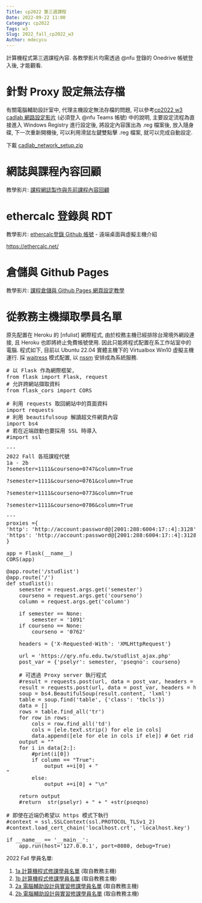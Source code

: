 ```yaml
---
Title: cp2022 第三週課程
Date: 2022-09-22 11:00
Category: cp2022
Tags: w3
Slug: 2022_fall_cp2022_w3
Author: mdecycu
---
```


計算機程式第三週課程內容. 各教學影片均需透過 @nfu 登錄的 Onedrive 帳號登入後, 才能觀看.

<!-- PELICAN_END_SUMMARY -->

針對 Proxy 設定無法存檔
====

有關電腦輔助設計室中, 代理主機設定無法存檔的問題, 可以參考[cp2022 w3 cadlab 網路設定影片] (必須登入 @nfu Teams 帳號) 中的說明, 主要設定流程為直接進入 Windows Registry 進行設定後, 將設定內容匯出為 .reg 檔案後, 放入隨身碟, 下一次重新開機後, 可以利用滑鼠左鍵雙點擊 .reg 檔案, 就可以完成自動設定.

下載 [cadlab_network_setup.zip]

 [cadlab_network_setup.zip]: ./../downloads/cadlab_network_setup.zip

網誌與課程內容回顧
====

教學影片: [課程網誌製作與先前課程內容回顧]

ethercalc 登錄與 RDT
====

教學影片: [ethercalc登錄 Github 帳號] - 遠端桌面與虛擬主機介紹

<https://ethercalc.net/>

倉儲與 Github Pages
====

教學影片: [課程倉儲與 Github Pages 網頁設定教學]

[cp2022 w3 cadlab 網路設定影片]: https://nfuedu.sharepoint.com/sites/cp20222/_layouts/15/stream.aspx?id=%2Fsites%2Fcp20222%2FShared%20Documents%2Fw3%2FRecordings%2F%E3%80%8Cw3%E3%80%8D%E4%B8%AD%E7%9A%84%E6%9C%83%E8%AD%B0%2D20220922%5F094632%2D%E6%9C%83%E8%AD%B0%E9%8C%84%E8%A3%BD%2Emp4
[課程網誌製作與先前課程內容回顧]: https://nfuedu.sharepoint.com/:v:/r/sites/cp20222/Shared%20Documents/w3/Recordings/2%E3%80%8Cw3%E3%80%8D%E8%AA%B2%E7%A8%8B%E7%B6%B2%E8%AA%8C%E8%A3%BD%E4%BD%9C%E8%88%87%E5%85%88%E5%89%8D%E8%AA%B2%E7%A8%8B%E5%85%A7%E5%AE%B9%E5%9B%9E%E9%A1%A7.mp4?csf=1&web=1&e=jHsQ7E
[ethercalc登錄 Github 帳號]: https://nfuedu.sharepoint.com/:v:/r/sites/cp20222/Shared%20Documents/w3/Recordings/3%E3%80%8Cw3%E3%80%8Dethercalc%20%20%E7%99%BB%E9%8C%84%20Github%20%E5%B8%B3%E8%99%9F-%E9%81%A0%E7%AB%AF%E6%A1%8C%E9%9D%A2%E8%88%87%E8%99%9B%E6%93%AC%E4%B8%BB%E6%A9%9F%E4%BB%8B%E7%B4%B9.mp4?csf=1&web=1&e=JD4Qwo
[課程倉儲與 Github Pages 網頁設定教學]: https://nfuedu.sharepoint.com/:v:/r/sites/cp20222/Shared%20Documents/w3/Recordings/4%E3%80%8Cw3%E3%80%8D%E8%AA%B2%E7%A8%8B%E5%80%89%E5%84%B2%E8%88%87%20Github%20Pages%20%E7%B6%B2%E9%A0%81%E8%A8%AD%E5%AE%9A%E6%95%99%E5%AD%B8.mp4?csf=1&web=1&e=5brhmf
[nfulit]: https://github.com/mdecourse/nfulist
[waitress]: https://github.com/Pylons/waitress
[nssm]: https://nssm.cc/

從教務主機擷取學員名單
====

原先配置在 Heroku 的 [nfulist] 網際程式, 由於校務主機已經排除台灣境外網段連接, 且 Heroku 也即將終止免費帳號使用. 因此只能將程式配置在系工作站室中的電腦. 程式如下, 目前以 Ubuntu 22.04 實體主機下的 Virtualbox Win10 虛擬主機運行. 採 [waitress] 模式配置, 以 [nssm] 安排成為系統服務.

<pre class="brush: python">
# 以 Flask 作為網際框架, 
from flask import Flask, request
# 允許跨網站擷取資料
from flask_cors import CORS

# 利用 requests 取回網站中的頁面資料
import requests
# 利用 beautifulsoup 解讀超文件網頁內容
import bs4
# 若在近端啟動也要採用 SSL 時導入
#import ssl
  
'''
2022 Fall 各班課程代號
1a - 2b
?semester=1111&amp;courseno=0747&amp;column=True 

?semester=1111&amp;courseno=0761&amp;column=True 

?semester=1111&amp;courseno=0773&amp;column=True 

?semester=1111&amp;courseno=0786&amp;column=True 

'''
proxies ={
'http': 'http://account:password@[2001:288:6004:17::4]:3128',
'https': 'http://account:password@[2001:288:6004:17::4]:3128'
}

app = Flask(__name__)
CORS(app)
  
@app.route('/studlist')
@app.route('/')
def studlist():
    semester = request.args.get('semester')
    courseno = request.args.get('courseno')
    column = request.args.get('column')

    if semester == None:
        semester = '1091'
    if courseno == None:
        courseno = '0762'
    
    headers = {'X-Requested-With': 'XMLHttpRequest'}

    url = 'https://qry.nfu.edu.tw/studlist_ajax.php'
    post_var = {'pselyr': semester, 'pseqno': courseno}
    
    # 可透過 Proxy server 執行程式
    #result = requests.post(url, data = post_var, headers = headers, proxies = proxies)
    result = requests.post(url, data = post_var, headers = headers)
    soup = bs4.BeautifulSoup(result.content, 'lxml')
    table = soup.find('table', {'class': 'tbcls'})
    data = []
    rows = table.find_all('tr')
    for row in rows:
        cols = row.find_all('td')
        cols = [ele.text.strip() for ele in cols]
        data.append([ele for ele in cols if ele]) # Get rid of empty values
    output = ""
    for i in data[2:]:
        #print(i[0])
        if column == "True":
            output +=i[0] + "</br>"
        else:
            output +=i[0] + "\n"
        
    return output
    #return  str(pselyr) + " + " +str(pseqno)
  
# 即使在近端仍希望以 https 模式下執行
#context = ssl.SSLContext(ssl.PROTOCOL_TLSv1_2)
#context.load_cert_chain('localhost.crt', 'localhost.key')
  
if __name__ == '__main__':
    app.run(host='127.0.0.1', port=8080, debug=True)
</pre>

2022 Fall 學員名單:

1. [1a 計算機程式修課學員名單] (取自教務主機)
2. [1b 計算機程式修課學員名單] (取自教務主機)
3. [2a 電腦輔助設計與實習修課學員名單] (取自教務主機)
4. [2b 電腦輔助設計與實習修課學員名單] (取自教務主機)

[1a 計算機程式修課學員名單]: https://nfu.cycu.org/?semester=1111&courseno=0747&column=True
[1b 計算機程式修課學員名單]: https://nfu.cycu.org/?semester=1111&courseno=0761&column=True
[2a 電腦輔助設計與實習修課學員名單]: https://nfu.cycu.org/?semester=1111&courseno=0773&column=True
[2b 電腦輔助設計與實習修課學員名單]: https://nfu.cycu.org/?semester=1111&courseno=0786&column=True




